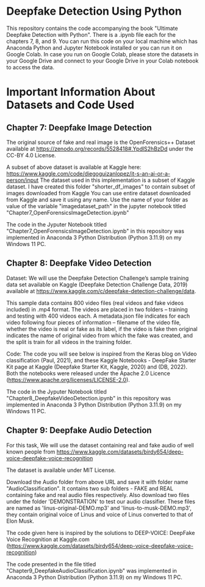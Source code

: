 # Deepfake Detection Using Python
This repository contains the code accompanying the book "Ultimate Deepfake Detection with Python".
There is a .ipynb file each for the chapters 7, 8, and 9.
You can run this code on your local machine which has Anaconda Python and Jupyter Notebook installed or you can run it on Google Colab. In case you run on Google Colab, please store the datasets in your Google Drive and connect to your Google Drive in your Colab notebook to access the data.


# Important Information About Datasets and Code Used

## Chapter 7: Deepfake Image Detection 

The original source of fake and real image is the OpenForensics++ Dataset available at https://zenodo.org/records/5528418#.YpdlS2hBzDd under the CC-BY 4.0 License.

A subset of above dataset is available at Kaggle here: https://www.kaggle.com/code/diegoguizanlopez/it-s-an-ai-or-a-person/input
The dataset used in this implementation is a subset of Kaggle dataset.
I have created this folder "shorter_df_images" to contain subset of images downloaded from Kaggle
You can use entire dataset downloaded from Kaggle and save it using any name. Use the name of your folder 
as value of the variable "imagedataset_path" in the jupyter notebook titled "Chapter7_OpenForensicsImageDetection.ipynb"


The code in the Jyputer Notebook titled "Chapter7_OpenForensicsImageDetection.ipynb" in this repository was implemented in Anaconda 3 Python Distribution (Python 3.11.9) on my Windows 11 PC. 



## Chapter 8: Deepfake Video Detection
Dataset: 
We will use the Deepfake Detection Challenge’s sample training data set available on Kaggle (Deepfake Detection Challenge Data, 2019) available at https://www.kaggle.com/c/deepfake-detection-challenge/data. 

This sample data contains 800 video files (real videos and fake videos included) in .mp4 format. The videos are placed in two folders – training and testing with 400 videos each. A metadata.json file indicates for each video following four pieces of information – filename of the video file, whether the video is real or fake as its label, if the video is fake then original indicates the name of original video from which the fake was created, and the split is train for all videos in the training folder.

Code:
The code you will see below is inspired from the Keras blog on Video classification (Paul, 2021), and these Kaggle Notebooks - DeepFake Starter Kit page at Kaggle (Deepfake Starter Kit, Kaggle, 2020) and (DB, 2022). Both the notebooks were released under the Apache 2.0 Licence (https://www.apache.org/licenses/LICENSE-2.0). 

The code in the Jyputer Notebook titled "Chapter8_DeepfakeVideoDetection.ipynb" in this repository was implemented in Anaconda 3 Python Distribution (Python 3.11.9) on my Windows 11 PC. 


## Chapter 9: Deepfake Audio Detection

For this task, We will use the dataset containing real and fake audio of well known people from https://www.kaggle.com/datasets/birdy654/deep-voice-deepfake-voice-recognition

The dataset is available under MIT License.

Download the Audio folder from above URL and save it with folder name "AudioClassification". It contains two sub folders - FAKE and REAL containing fake and real audio files respectively. Also download two files under the folder 'DEMONSTRATION' to test our audio classifier. These files are named as 'linus-original-DEMO.mp3' and 'linus-to-musk-DEMO.mp3', they contain original voice of Linus and voice of Linus converted to that of Elon Musk.

The code given here is inspired by the solutions to DEEP-VOICE: DeepFake Voice Recognition at Kaggle.com (https://www.kaggle.com/datasets/birdy654/deep-voice-deepfake-voice-recognition)

The code presented in the file titled "Chapter9_DeepfakeAudioClassification.ipynb" was implemented in Anaconda 3 Python Distribution (Python 3.11.9) on my Windows 11 PC.



